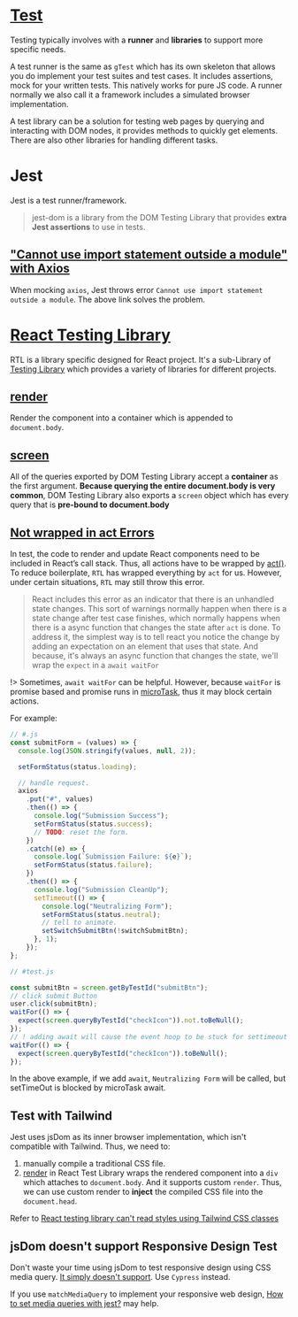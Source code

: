 # [Test](https://create-react-app.dev/docs/running-tests)

Testing typically involves with a **runner** and **libraries** to support more specific needs.

A test runner is the same as `gTest` which has its own skeleton that allows you do implement your test suites and test cases. It includes assertions, mock for your written tests. This natively works for pure JS code. A runner normally we also call it a framework includes a simulated browser implementation.

A test library can be a solution for testing web pages by querying and interacting with DOM nodes, it provides methods to quickly get elements. There are also other libraries for handling different tasks.

# Jest

Jest is a test runner/framework.

> jest-dom is a library from the DOM Testing Library that provides **extra Jest assertions** to use in tests.

## ["Cannot use import statement outside a module" with Axios](https://stackoverflow.com/questions/73958968/cannot-use-import-statement-outside-a-module-with-axios)

When mocking `axios`, Jest throws error `Cannot use import statement outside a module`. The above link solves the problem.

# [React Testing Library](https://www.youtube.com/watch?v=7dTTFW7yACQ&list=PL4cUxeGkcC9gm4_-5UsNmLqMosM-dzuvQ)

RTL is a library specific designed for React project. It's a sub-Library of [Testing Library](https://testing-library.com) which provides a variety of libraries for different projects.

## [render](https://testing-library.com/docs/react-testing-library/api#render)

Render the component into a container which is appended to `document.body`.

## [screen](https://testing-library.com/docs/queries/about#screen)

All of the queries exported by DOM Testing Library accept a **container** as the first argument. **Because querying the entire document.body is very common**, DOM Testing Library also exports a `screen` object which has every query that is **pre-bound to document.body**

## [Not wrapped in act Errors](https://davidwcai.medium.com/react-testing-library-and-the-not-wrapped-in-act-errors-491a5629193b)

In test, the code to render and update React components need to be included in React’s call stack. Thus, all actions have to be wrapped by [act()](https://reactjs.org/docs/test-utils.html#act). To reduce boilerplate, `RTL` has wrapped everything by `act` for us. However, under certain situations, `RTL` may still throw this error.

> React includes this error as an indicator that there is an unhandled state changes. This sort of warnings normally happen when there is a state change after test case finishes, which normally happens when there is a async function that changes the state after `act` is done. To address it, the simplest way is to tell react you notice the change by adding an expectation on an element that uses that state. And because, it's always an async function that changes the state, we'll wrap the `expect` in a `await waitFor`

!> Sometimes, `await waitFor` can be helpful. However, because `waitFor` is promise based and promise runs in [microTask](/FrontEnd/Js/jsNotes.md#task-queue-vs-microtask), thus it may block certain actions.

For example:

```js
// #.js
const submitForm = (values) => {
  console.log(JSON.stringify(values, null, 2));

  setFormStatus(status.loading);

  // handle request.
  axios
    .put("#", values)
    .then(() => {
      console.log("Submission Success");
      setFormStatus(status.success);
      // TODO: reset the form.
    })
    .catch((e) => {
      console.log(`Submission Failure: ${e}`);
      setFormStatus(status.failure);
    })
    .then(() => {
      console.log("Submission CleanUp");
      setTimeout(() => {
        console.log("Neutralizing Form");
        setFormStatus(status.neutral);
        // tell to animate.
        setSwitchSubmitBtn(!switchSubmitBtn);
      }, 1);
    });
};

// #test.js

const submitBtn = screen.getByTestId("submitBtn");
// click submit Button
user.click(submitBtn);
waitFor(() => {
  expect(screen.queryByTestId("checkIcon")).not.toBeNull();
});
// ! adding await will cause the event hoop to be stuck for settimeout in the submitForm promise.
waitFor(() => {
  expect(screen.queryByTestId("checkIcon")).toBeNull();
});
```

In the above example, if we add `await`, `Neutralizing Form` will be called, but setTimeOut is blocked by microTask await.

## Test with Tailwind

Jest uses jsDom as its inner browser implementation, which isn't compatible with Tailwind.
Thus, we need to:

1. manually compile a traditional CSS file.
2. [render](https://testing-library.com/docs/react-testing-library/api#container) in React Test Library wraps the rendered component into a `div` which attaches to `document.body`. And it supports custom `render`. Thus, we can use custom render to **inject** the compiled CSS file into the `document.head`.

Refer to [React testing library can't read styles using Tailwind CSS classes](https://stackoverflow.com/questions/71010317/react-testing-library-cant-read-styles-using-tailwind-css-classes)

## jsDom doesn't support Responsive Design Test

Don't waste your time using jsDom to test responsive design using CSS media query. [It simply doesn't support](https://stackoverflow.com/questions/64281467/react-testing-library-rtl-test-a-responsive-design). Use `Cypress` instead.

If you use `matchMediaQuery` to implement your responsive web design, [How to set media queries with jest?](https://stackoverflow.com/questions/57167525/how-to-set-media-queries-with-jest) may help.
